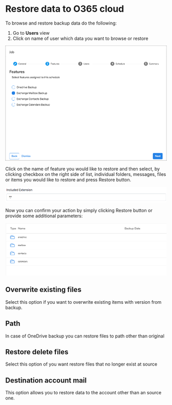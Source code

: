 # Restore data to O365 cloud

To browse and restore backup data do the following:

1. Go to **Users** view
2. Click on name of user which data you want to browse or restore

![](../../.gitbook/assets/image%20%287%29.png)

Click on the name of feature you would like to restore and then select, by clicking checkbox on the right side of list, individual folders, messages, files or items you would like to restore and press Restore button.

![](../../.gitbook/assets/image%20%2814%29.png)

Now you can confirm your action by simply clicking Restore button or provide some additional parameters:

![](../../.gitbook/assets/image%20%286%29.png)

## Overwrite existing files

Select this option if you want to overwrite existing items with version from backup.

## Path

In case of OneDrive backup you can restore files to path other than original

## Restore delete files

Select this option of you want restore files that no longer exist at source

## Destination account mail

This option allows you to restore data to the account other than an source one.

